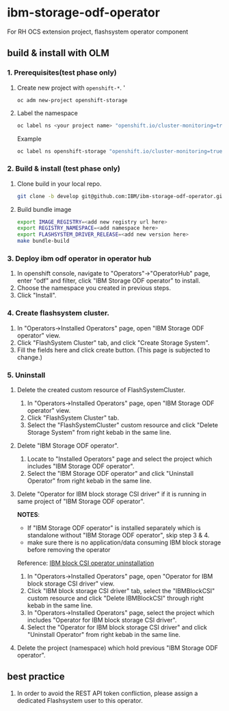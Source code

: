 # ibm-storage-odf-operator

For RH OCS extension project, flashsystem operator component 


## build & install with OLM 

### 1. Prerequisites(test phase only)

1. Create new project with `openshift-*`. '

   ```
   oc adm new-project openshift-storage
   ```

2. Label the namespace

   ```bash
   oc label ns <your project name> "openshift.io/cluster-monitoring=true"
   ```

   Example

   ```bash
   oc label ns openshift-storage "openshift.io/cluster-monitoring=true"
   ```

### 2. Build & install (test phase only)

1. Clone build in your local repo. 

   ```bash
   git clone -b develop git@github.com:IBM/ibm-storage-odf-operator.git
   ```

2. Build bundle image

   ```bash
   export IMAGE_REGISTRY=<add new registry url here>
   export REGISTRY_NAMESPACE=<add namespace here>
   export FLASHSYSTEM_DRIVER_RELEASE=<add new version here>
   make bundle-build
   ```

### 3. Deploy ibm odf operator in operator hub

1. In openshift console, navigate to "Operators"->"OperatorHub" page, enter "odf" and filter, click "IBM Storage ODF operator" to install.
2. Choose the namespace you created in previous steps. 
3. Click "Install".

### 4. Create flashsystem cluster. 

1. In "Operators->Installed Operators" page, open "IBM Storage ODF operator" view.
2. Click "FlashSystem Cluster" tab, and click "Create Storage System".
3. Fill the fields here and click create button.  (This page is subjected to change.)


### 5. Uninstall

1. Delete the created custom resource of FlashSystemCluster.

   1. In "Operators->Installed Operators" page, open "IBM Storage ODF operator" view.
   2. Click "FlashSystem Cluster" tab.
   3. Select the "FlashSystemCluster" custom resource and click "Delete Storage System" from right kebab in the same line.

2. Delete "IBM Storage ODF operator".

   1. Locate to "Installed Operators" page and select the project which includes "IBM Storage ODF operator".
   2. Select the "IBM Storage ODF operator" and click "Uninstall Operator" from right kebab in the same line.

3. Delete "Operator for IBM block storage CSI driver" if it is running in same project of "IBM Storage ODF operator".

   **NOTES**:
   - If "IBM Storage ODF operator" is installed separately which is standalone without "IBM Storage ODF operator", skip step 3 & 4.
   - make sure there is no application/data consuming IBM block storage before removing the operator

   Reference: [IBM block CSI operator uninstallation](https://github.com/IBM/ibm-block-csi-operator#uninstalling)

   1. In "Operators->Installed Operators" page, open "Operator for IBM block storage CSI driver" view.
   2. Click "IBM block storage CSI driver" tab, select the "IBMBlockCSI" custom resource and click "Delete IBMBlockCSI" through right kebab in the same line.
   3. In "Operators->Installed Operators" page, select the project which includes "Operator for IBM block storage CSI driver".
   4. Select the "Operator for IBM block storage CSI driver" and click "Uninstall Operator" from right kebab in the same line.

4. Delete the project (namespace) which hold previous "IBM Storage ODF operator".

## best practice

1. In order to avoid the REST API token confliction, please assign a dedicated Flashsystem user to this operator.
